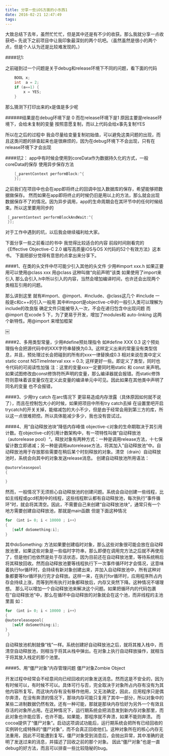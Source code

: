 ```yaml
---
title: 分享一些iOS方面的小东西1
date: 2016-02-21 12:47:49
tags:
---
```

大致总结下去年，虽然忙忙忙，但是其中还是有不少的收获。那么我就分享一点收获吧~
先说下之前项目中让我印象最深刻的两个坑吧。（虽然虽然是很小的两个点，但是个人认为还是比较难发现的。）

####坑1:

之前碰到过一个问题是关于debug和release环境下不同的问题，看下面的代码

```Objective-C
    BOOL x;
    int  a = 2;
    if (a==1) {
        x = YES;
    }
```

那么猜测下打印出来的x是值是多少呢

######结果是在debug环境下是 0 而在release环境下是1
原因主要是release环境下，会给未复制的变量 按照意愿复制，而以上代码会给x事先复制YES

所以在之后的过程中 我会尽量给变量复制初始值，可以避免这类问题的出现，而且这类问题的排查起来也是很麻烦的，因为在debug环境下不会出现，只有在release环境下才会出现

####坑2：
app中有时候会使用到coreData作为数据持久化的方式，一般coreData的保存 使用异步保存方法

```Objective-C
    [_parentContext performBlock:^{
    }];
```

之前我们在项目中也会在app即将终止的回调中加入数据库的保存，希望能够把数据做保存。
然而如果在app即将终止的时候仍旧是用以上的方法，那么就会出现数据保存不了的情况。因为异步调用，app的生命周期会在其环节中的任何时候结束。所以这里要用同步的

```Objective-C
 [_parentContext performBlockAndWait:^{
 }];
````

对于工作中遇到的坑，以后我会继续福利给大家。



下面分享一些之前看过的书中 我觉得比较适合的内容
前段时间刚看完的《Effective Objective-C 2.0  编写高质量iOS与OS X代码的52个有效方法》这本书。
下面把部分觉得有意思的点拿出来分享下。

####1、在类的头文件中尽可能少引入其他的头文件
少用#import xxx.h   如果正要用可以使用@class xxx
用@class 这种叫做“向前声明”该类
如果使用了import来引入 那么会引入.h中所以引入的内容，当然会增加编译时间，也许还会出现两个类相互引用的问题。

那么讲到这里 就有#import、@import、#include、@class这几个
\#include 一般是c和c++的引入一般用
其中#import是objective-c中的一般引入类可以理解为include的改良版 确定文件只能被导入一次，不会在递归包含中出现问题
而@import 在xcode 5 下，为了更易于开发，增加了modules和 auto-linking 这两个新特性。用@import 来增加框架

￼

####2、多用类型常量，少用#define预处理指令
如#define XXX 0.3
这个预处理指令会把源代码中的XXX字符串替换为0.3。这样定义出来的常量没有类型信息，并且，预处理过长会把碰到的所有的xxx一律替换成0.3
相对来说在类中定义 static const NSTimeInterval xxx = 0.3; 这样更好一些。即定义了类型，同时也令代码的可阅读性加强
注：这里的变量xxx一定要同时用static 和 const 来声明。如果试图修改由const修饰符所声明的变量，那么编译器就会报错。而static修饰符则意味着该变量仅在定义此变量的编译单元中可见。因此如果在其他类中声明了同名的变量 也不会报错，

####3、少用try catch
在arc情况下 更容易造成内存泄露（具体原因如何就不说了），而且在控制包大小的时候，如果把项目中所有try catch去掉 在设置里吧开启trycatch的开关关掉，能缩减包的大小不少，但是由于经常会用到第三方的库，所以这一点很难把控。所以具体能减少多少，我也没有尝试过。

####4、用“自动释放池块”降低内存峰值
objective-c对象的生命期取决于其引用计数。在objective-c的引用计数架构中，有一项特性叫做”自动释放池（autorelease pool）“。释放对象有两种方式：一种是调用release方法，十七保留计数立即递减；另一种是调用autorelease方法，将其加入”自动释放池“中。自动释放池用于存放那些需要在稍后某个时刻释放的对象。清空（drain）自动释放池时，系统会向其中的对象发送release消息。
创建自动释放池所用语法：
```Objective-C
@autoreleasepool
{

}
````

然而，一般情况下无须担心自动释放池的创建问题。系统会自动创建一些线程，比如主线程或gcd机制中的线程，这些线程默认都有自动释放池，每次执行“事件循环”时，就会将其清空。因此，不需要自己来创建“自动释放池块”，通常只有一个地方需要创建自动释放池，那就是main函数
但是下面这种情况

```Objective-C
for （int i= 0; i < 10000 ; i++）
{
   [self doSomething:i];
}
```

其中doSomething: 方法如果要创建临时对象，那么这些对象很可能会放在自动释放池里，如果这些对象是一些临时字符串，那么即便在调用完方法之后就不再使用了，但是他们也依然是处于存活状态，因为目前还在自动释放池里，等待系统稍后将其释放回收。然而自动释放池要等线程执行下一次事件循环时才会情况，这意味着执行for循环时，会持续有新对象创建出来，并加入自动释放池中，所有这种对象都要等for循环执行完才会释放。这样一来，在执行for循环时，应用程序所占内存会持续上涨，而等到所有执行对象都释放后，内存又突然下降。这种情况不堪理想。
那么可以增加一个自动释放池来解决这个问题。如果把循环内的代码包裹在“自动释放池”中，那么在循环中自动释放的对象就会在这个池，而非线程的主池里面
如：
```Objective-C
for （int i= 0; i < 10000 ; i++）
{
@autoreleasepool{
   [self doSomething:i];
}
 }
 ````
自动释放池机制就像“栈”一样。系统创建好自动释放池之后，就将其推入栈中，而清空自动释放池，则相当于将其从栈中弹出。在对象上执行自动释放操作，就相当于将其放入栈定的那个池里。

####5、用“僵尸对象”内存管理问题
僵尸对象Zombie Object

开发过程中经常会不经意间向已经回收的对象发送消息。然而这是不安全的，因为有时候可以，有时候不可以。具体可行与否，完全取决于对象所占内存有没有为其他内容所复写。而这块内存有没有移作他用，又无法确定，因此，应用程序只是偶尔奔溃，在没有奔溃的情况下，那块内存可能只复用了其中一部分，所以对象中的某些二进制数据仍然有效。还有一种可能，那就是那块内存恰好为另外一个有效且存活的对象所占用。在这种情况下，运行期系统会把消息发到新内存对象那里，而此对象也许能应答，也许不能。如果能，那程序就不奔溃，如果不能则奔溃。
而cocoa提供了“僵尸对象”。启动这项调试功能后，运行期系统会把所有已经回收的实例转化成特殊的“僵尸对象”，而不会真正回收他们。这种对象所在的核心内存无法重用，因此不可能遭到复写。僵尸对象受到消息后，会抛出异常，其中准确的说明了发送过来的消息，并描述了回收之前的那个对象。
因此“僵尸对象”也是一直debug的好方法，而且可以排查一些比较隐秘的bug。



